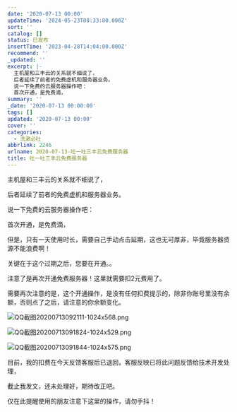 ```yaml
---
date: '2020-07-13 00:00'
updateTime: '2024-05-23T08:33:00.000Z'
sort: ''
catalog: []
status: 已发布
insertTime: '2023-04-28T14:04:00.000Z'
recommend: ''
_updated: ''
excerpt: |-
  主机屋和三丰云的关系就不细说了，
  后者延续了前者的免费虚机和服务器业务。
  说一下免费的云服务器操作吧：
  首次开通，是免费滴，
summary: ''
_date: '2020-07-13 00:00:00'
tags: []
updated: '2020-07-13 00:00'
cover: ''
categories:
  - 洗漱必吐
abbrlink: 2246
urlname: 2020-07-13-吐一吐三丰云免费服务器
title: 吐一吐三丰云免费服务器
---
```


主机屋和三丰云的关系就不细说了，


后者延续了前者的免费虚机和服务器业务。


说一下免费的云服务器操作吧：


首次开通，是免费滴，


但是，只有一天使用时长，需要自己手动点击延期，这也无可厚非，毕竟服务器资源不能浪费啊！


关键在于这个过期之后，您要在开通。。


注意了是再次开通免费服务器！这里就需要扣2元费用了。


需要再次注意的是，这个开通操作，是没有任何扣费提示的，除非你账号里没有余额，否则点了之后，请注意的你余额变化。


![QQ截图20200713092111-1024x568.png](https://image.bmqy.net/upload/53b6ea87fa02bc565c9ffba9341804ec.png)


![QQ截图20200713091824-1024x529.png](https://image.bmqy.net/upload/2f8575ab13c98049f867028154890d4e.png)


![QQ截图20200713091844-1024x575.png](https://image.bmqy.net/upload/2a4a5f375e46c0fdbcead1c1a95faed1.png)


目前，我的扣费在今天反馈客服后已退回，客服反映已将此问题反馈给技术开发处理，


截止我发文，还未处理好，期待改正吧。


仅在此提醒使用的朋友注意下这里的操作，请勿手抖！


